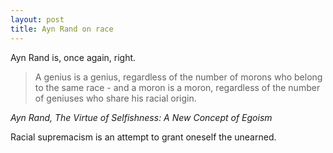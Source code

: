 ```yaml
---
layout: post
title: Ayn Rand on race
---
```


Ayn Rand is, once again, right. 

>A genius is a genius, regardless of the number of morons who belong to the same race - and a moron is a moron, regardless of the number of geniuses who share his racial origin.

<cite>Ayn Rand, The Virtue of Selfishness: A New Concept of Egoism</cite>

Racial supremacism is an attempt to grant oneself the unearned.
